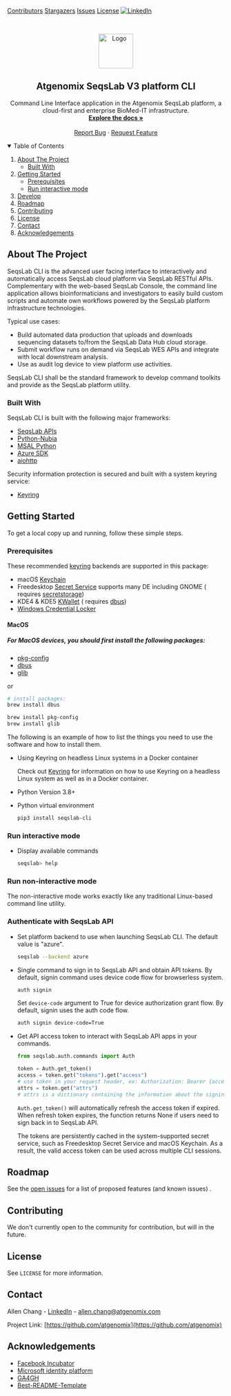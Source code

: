 <!-- PROJECT SHIELDS -->
<!--
*** I'm using markdown "reference style" links for readability.
*** Reference links are enclosed in brackets [ ] instead of parentheses ( ).
*** See the bottom of this document for the declaration of the reference variables
*** for contributors-url, forks-url, etc. This is an optional, concise syntax you may use.
*** https://www.markdownguide.org/basic-syntax/#reference-style-links
-->
[Contributors][contributors-url]
[Stargazers][stars-url]
[Issues][issues-url]
[License][license-url]
[![LinkedIn][linkedin-shield]][linkedin-url]

<!-- PROJECT LOGO -->
<br />
<p align="center">
  <a href="https://github.com/AnomeGAP/seqslab-cli">
    <img src="https://static.wixstatic.com/media/f7a6a5_1ad70ed05af04d7eb45ee5e2df347a32~mv2_d_4266_4449_s_4_2.gif" alt="Logo" width="80" height="80">
  </a>

<h2 align="center">Atgenomix SeqsLab V3 platform CLI</h2>

  <p align="center">
    Command Line Interface application in the Atgenomix SeqsLab platform, a cloud-first and enterprise BioMed-IT infrastructure.
    <br />
    <a href="https://docs.atgenomix.com"><strong>Explore the docs »</strong></a>
    <br />
    <br />
    <a href="https://github.com/AnomeGAP/seqslab-cli/issues">Report Bug</a>
    ·
    <a href="https://github.com/AnomeGAP/seqslab-cli/issues">Request Feature</a>
  </p>
</p>

<!-- TABLE OF CONTENTS -->
<details open="open">
  <summary>Table of Contents</summary>
  <ol>
    <li>
      <a href="#about-the-project">About The Project</a>
      <ul>
        <li><a href="#built-with">Built With</a></li>
      </ul>
    </li>
    <li>
      <a href="#getting-started">Getting Started</a>
      <ul>
        <li><a href="#prerequisites">Prerequisites</a></li>
        <li><a href="#run-interactive-mode">Run interactive mode</a></li>
      </ul>
    </li>
    <li><a href="#develop">Develop</a></li>
    <li><a href="#roadmap">Roadmap</a></li>
    <li><a href="#contributing">Contributing</a></li>
    <li><a href="#license">License</a></li>
    <li><a href="#contact">Contact</a></li>
    <li><a href="#acknowledgements">Acknowledgements</a></li>
  </ol>
</details>

<!-- ABOUT THE PROJECT -->

## About The Project


SeqsLab CLI is the advanced user facing interface to interactively and automatically access SeqsLab cloud platform via
SeqsLab RESTful APIs. Complementary with the web-based SeqsLab Console, the command line application allows bioinformaticians
and investigators to easily build custom scripts and automate own workflows powered by the SeqsLab platform infrastructure
technologies.

Typical use cases:

* Build automated data production that uploads and downloads sequencing datasets to/from the SeqsLab Data Hub cloud storage.
* Submit workflow runs on demand via SeqsLab WES APIs and integrate with local downstream analysis.
* Use as audit log device to view platform use activities.

SeqsLab CLI shall be the standard framework to develop command toolkits and provide as the SeqsLab platform utility.

### Built With

SeqsLab CLI is built with the following major frameworks:

* [SeqsLab APIs](https://api.seqslab.net/)
* [Python-Nubia](https://github.com/facebookincubator/python-nubia)
* [MSAL Python](https://msal-python.readthedocs.io/en/latest/)
* [Azure SDK](https://github.com/Azure/azure-sdk)
* [aiohttp](https://docs.aiohttp.org/en/stable/index.html)

Security information protection is secured and built with a system keyring service:

* [Keyring](https://pypi.org/project/keyring/)

<!-- GETTING STARTED -->

## Getting Started

To get a local copy up and running, follow these simple steps.

### Prerequisites

These recommended [keyring](https://pypi.org/project/keyring/) backends are supported in this package:

* macOS [Keychain](https://en.wikipedia.org/wiki/Keychain_%28software%29)
* Freedesktop [Secret Service](http://standards.freedesktop.org/secret-service/) supports many DE including GNOME (
  requires [secretstorage](https://pypi.python.org/pypi/secretstorage))
* KDE4 & KDE5 [KWallet](https://en.wikipedia.org/wiki/KWallet) (
  requires [dbus](https://pypi.python.org/pypi/dbus-python))
* [Windows Credential Locker](https://docs.microsoft.com/en-us/windows/uwp/security/credential-locker)

#### MacOS

##### For MacOS devices, you should first install the following packages:

* [pkg-config](https://formulae.brew.sh/formula/pkg-config)
* [dbus](https://formulae.brew.sh/formula/dbus)
* [glib](https://formulae.brew.sh/formula/glib)

or

```bash
# install packages:
brew install dbus

brew install pkg-config 
brew install glib

```

The following is an example of how to list the things you need to use the software and how to install them.

* Using Keyring on headless Linux systems in a Docker container

  Check out [Keyring](https://pypi.org/project/keyring/) for information on how to use Keyring on a headless Linux system as well as in a Docker
  container.

* Python Version 3.8+
* Python virtual environment

  ```bash
  pip3 install seqslab-cli
  ```

### Run interactive mode

* Display available commands
  ```bash
  seqslab> help
  ```

### Run non-interactive mode

The non-interactive mode works exactly like any traditional Linux-based command line utility.

### Authenticate with SeqsLab API

* Set platform backend to use when launching SeqsLab CLI. The default value is "azure".

  ```bash
  seqslab --backend azure
  ```

* Single command to sign in to SeqsLab API and obtain API tokens. By default, signin command uses device code flow for
  browserless system.

  ```bash
  auth signin
  ```

  Set `device-code` argument to True for device authorization grant flow. By default, signin uses the auth code flow.

  ```bash
  auth signin device-code=True
  ```

* Get API access token to interact with SeqsLab API apps in your commands.

  ```python
  from seqslab.auth.commands import Auth
  
  token = Auth.get_token()
  access = token.get("tokens").get("access")
  # use token in your request header, ex: Authorization: Bearer {access}
  attrs = token.get("attrs")
  # attrs is a dictionary containing the information about the signing-in user.
  ```

  `Auth.get_token()` will automatically refresh the access token if expired. When refresh token expires, the function
  returns None if users need to sign back in to SeqsLab API.

  The tokens are persistently cached in the system-supported secret service, such as Freedesktop Secret Service and
  macOS Keychain. As a result, the valid access token can be used across multiple CLI sessions.

<!-- ROADMAP -->

## Roadmap

See the [open issues](https://github.com/AnomeGAP/seqslab-cli/issues) for a list of proposed features (and known issues)
.



<!-- CONTRIBUTING -->

## Contributing

We don't currently open to the community for contribution, but will in the future.


<!-- LICENSE -->

## License

See `LICENSE` for more information.



<!-- CONTACT -->

## Contact

Allen Chang - [LinkedIn](https://www.linkedin.com/in/allen-chang/) - allen.chang@atgenomix.com

Project Link: [https://github.com/atgenomix](https://github.com/atgenomix)



<!-- ACKNOWLEDGEMENTS -->

## Acknowledgements

* [Facebook Incubator](https://github.com/facebookincubator)
* [Microsoft identity platform](https://docs.microsoft.com/en-us/azure/active-directory/develop/active-directory-v2-protocols)
* [GA4GH](https://www.ga4gh.org/)
* [Best-README-Template](https://github.com/othneildrew/Best-README-Template)

<!-- MARKDOWN LINKS & IMAGES -->
<!-- https://www.markdownguide.org/basic-syntax/#reference-style-links -->

[contributors-url]: https://github.com/AnomeGAP/seqslab-cli/graphs/contributors

[stars-url]: https://github.com/AnomeGAP/seqslab-cli/stargazers

[issues-url]: https://github.com/AnomeGAP/seqslab-cli/issues

[license-url]: https://github.com/AnomeGAP/seqslab-cli/blob/main/LICENSE.txt

[linkedin-shield]: https://img.shields.io/badge/-LinkedIn-black.svg?style=for-the-badge&logo=linkedin&colorB=555

[linkedin-url]: https://www.linkedin.com/company/atgenomix

[product-screenshot]: https://github.com/AnomeGAP/seqslab-cli/blob/main/Atgenomix%20SeqsLab%20V3.png
